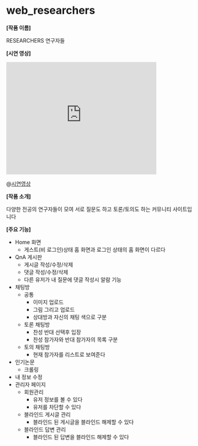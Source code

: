 # web_researchers

**[작품 이름]**

RESEARCHERS 연구자들

**[시연 영상]**

<iframe width="400" height="300" src="https://www.youtube.com/embed/9ub_TI84TyE" frameborder="0" allow="accelerometer; autoplay; encrypted-media; gyroscope; picture-in-picture" allowfullscreen></iframe>

@[시연영상](https://www.youtube.com/embed/9ub_TI84TyE)

**[작품 소개]**

다양한 전공의 연구자들이 모여 서로 질문도 하고 토론/토의도 하는 커뮤니티 사이트입니다

**[주요 기능]**

- Home 화면
  - 게스트(비 로그인)상태 홈 화면과 로그인 상태의 홈 화면이 다르다
- QnA 게시판
  - 게시글 작성/수정/삭제
  - 댓글 작성/수정/삭제
  - 다른 유저가 내 질문에 댓글 작성시 알람 기능
- 채팅방
  - 공통
    - 이미지 업로드
    - 그림 그리고 업로드
    - 상대방과 자신의 채팅 색으로 구분
  - 토론 채팅방
    - 찬성 반대 선택후 입장
    - 찬성 참가자와 반대 참가자의 목록 구분
  - 토의 채팅방
    - 현재 참가자를 리스트로 보여준다
- 인기논문
  - 크롤링
- 내 정보 수정
- 관리자 페이지
  - 회원관리
    - 유저 정보를 볼 수 있다
    - 유저를 차단할 수 있다
  - 블라인드 게시글 관리
    - 블라인드 된 게시글을 블라인드 해제할 수 있다
  - 블라인드 답변 관리
    - 블라인드 된 답변을 블라인드 해제할 수 있다
